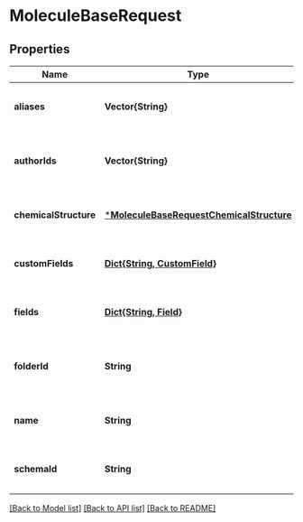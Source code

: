 # MoleculeBaseRequest


## Properties
Name | Type | Description | Notes
------------ | ------------- | ------------- | -------------
**aliases** | **Vector{String}** | Aliases to add to the Molecule. | [optional] [default to nothing]
**authorIds** | **Vector{String}** | IDs of users to set as the Molecule&#39;s authors. | [optional] [default to nothing]
**chemicalStructure** | [***MoleculeBaseRequestChemicalStructure**](MoleculeBaseRequestChemicalStructure.md) |  | [optional] [default to nothing]
**customFields** | [**Dict{String, CustomField}**](CustomField.md) |  | [optional] [default to nothing]
**fields** | [**Dict{String, Field}**](Field.md) |  | [optional] [default to nothing]
**folderId** | **String** | ID of the folder containing the Molecule.  | [optional] [default to nothing]
**name** | **String** | Name of the Molecule.  | [optional] [default to nothing]
**schemaId** | **String** | ID of the Molecule&#39;s schema.  | [optional] [default to nothing]


[[Back to Model list]](../README.md#models) [[Back to API list]](../README.md#api-endpoints) [[Back to README]](../README.md)


